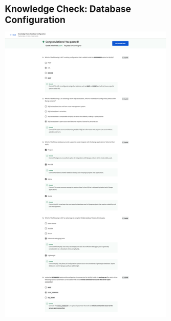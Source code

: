 # Knowledge Check: Database Configuration

![screencapture-coursera-org-learn-django-web-framework-quiz-AMICd-knowledge-check-database-configuration-view-attempt-2023-02-12-10_36_45.png](Knowledge%20Check%20Database%20Configuration%204781504f349d484580660438dbbf72ab/screencapture-coursera-org-learn-django-web-framework-quiz-AMICd-knowledge-check-database-configuration-view-attempt-2023-02-12-10_36_45.png)
